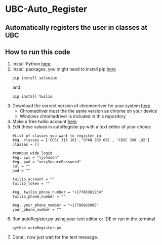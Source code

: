 # UBC-Auto_Register
## Automatically registers the user in classes at UBC

## How to run this code
1. Install Python [here](https://www.python.org/downloads/).
2. Install packages, you might need to install pip [here](https://pip.pypa.io/en/stable/installation/)
    ```
    pip install selenium
    ```
    and
    ```
    pip install twilio
    ```
3. Download the correct version of chromedriver for your system [here](https://chromedriver.chromium.org/downloads).
    * Chromedriver must the the same version as chrome on your device
    * Windows chromedriver is included in this repository
4. Make a free twilio account [here](https://www.twilio.com/)
5. Edit these values in autoRegister.py with a text editor of your choice
    ```
    #List of classes you want to register in
    #eg. classes = ['COSC 315 101','SPAN 202 001', 'COSC 360 L02']
    classes = []

    #campus wide login
    #eg. cwl = "ljohnson"
    #eg. pwd = "verySecurePassword"
    cwl = ""
    pwd = ""

    twilio_account = ""
    twilio_token = ""

    #eg. twilio_phone_number = "+17786981234"
    twilio_phone_number = ""

    #eg. your_phone_number = "+17786980085"
    your_phone_number = ""
    ```
6.  Run autoRegister.py using your text editor or IDE or run in the terminal
    ```
    python autoRegister.py
    ```
7. Done!, now just wait for the text message.
